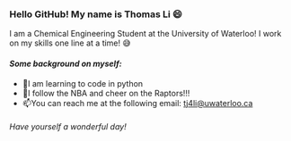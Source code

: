 ### Hello GitHub! My name is Thomas Li :smile:

I am a Chemical Engineering Student at the University of Waterloo! I work on my skills one line at a time! :sweat_smile:

#### *Some background on myself:*
- :snake:I am learning to code in python
- :basketball:I follow the NBA and cheer on the Raptors!!! 
- 📫You can reach me at the following email: tj4li@uwaterloo.ca

 ###### *_Have yourself a wonderful day!_*
<!--
**tj4li/tj4li** is a ✨ _special_ ✨ repository because its `README.md` (this file) appears on your GitHub profile.

Here are some ideas to get you started:

- 🔭 I’m currently working on ...
- 🌱 I’m currently learning ...
- 👯 I’m looking to collaborate on ...
- 🤔 I’m looking for help with ...
- 💬 Ask me about ...
- 📫 How to reach me: ...
- 😄 Pronouns: ...
- ⚡ Fun fact: ...
-->
